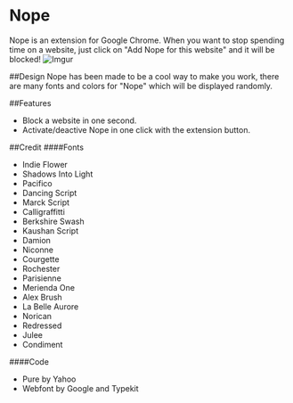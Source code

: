 # Nope

Nope is an extension for Google Chrome. When you want to stop spending time on a website, just click on "Add Nope for this website" and it will be blocked! 
![Imgur](http://i.imgur.com/uHpyx9F.gif)

##Design
Nope has been made to be a cool way to make you work, there are many fonts and colors for "Nope" which will be displayed randomly.

##Features
* Block a website in one second.
* Activate/deactive Nope in one click with the extension button.

##Credit
####Fonts
* Indie Flower
* Shadows Into Light
* Pacifico
* Dancing Script
* Marck Script
* Calligraffitti
* Berkshire Swash
* Kaushan Script
* Damion
* Niconne
* Courgette
* Rochester
* Parisienne
* Merienda One
* Alex Brush
* La Belle Aurore
* Norican
* Redressed
* Julee
* Condiment

####Code
* Pure by Yahoo
* Webfont by Google and Typekit
